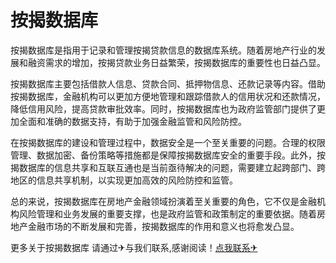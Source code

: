 # 按揭数据库

按揭数据库是指用于记录和管理按揭贷款信息的数据库系统。随着房地产行业的发展和融资需求的增加，按揭贷款业务日益繁荣，按揭数据库的重要性也日益凸显。

按揭数据库主要包括借款人信息、贷款合同、抵押物信息、还款记录等内容。借助按揭数据库，金融机构可以更加方便地管理和跟踪借款人的信用状况和还款情况，降低信用风险，提高贷款审批效率。同时，按揭数据库也为政府监管部门提供了更加全面和准确的数据支持，有助于加强金融监管和风险防控。

在按揭数据库的建设和管理过程中，数据安全是一个至关重要的问题。合理的权限管理、数据加密、备份策略等措施都是保障按揭数据库安全的重要手段。此外，按揭数据库的信息共享和互联互通也是当前亟待解决的问题，需要建立起跨部门、跨地区的信息共享机制，以实现更加高效的风险防控和监管。

总的来说，按揭数据库在房地产金融领域扮演着至关重要的角色，它不仅是金融机构风险管理和业务发展的重要支撑，也是政府监管和政策制定的重要依据。随着房地产金融市场的不断发展和完善，按揭数据库的作用和意义也将愈发凸显。

更多关于按揭数据库 请通过✈与我们联系,感谢阅读！[点我联系✈](https://vip.k02.cc)